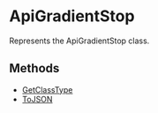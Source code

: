 # ApiGradientStop

Represents the ApiGradientStop class.

## Methods

- [GetClassType](./Methods/GetClassType.md)
- [ToJSON](./Methods/ToJSON.md)
